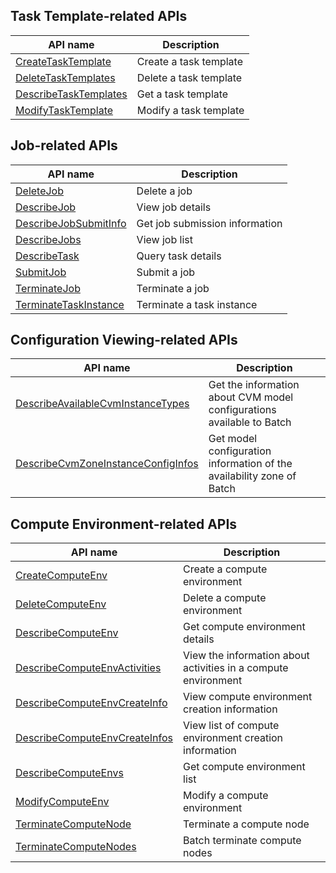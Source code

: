 ﻿## Task Template-related APIs
| API name | Description |
|---------|---------|
| [CreateTaskTemplate](/document/api/599/15899) | Create a task template |
| [DeleteTaskTemplates](/document/api/599/15900) | Delete a task template |
| [DescribeTaskTemplates](/document/api/599/15902) | Get a task template |
| [ModifyTaskTemplate](/document/api/599/15901) | Modify a task template |

## Job-related APIs

| API name | Description |
|---------|---------|
| [DeleteJob](/document/api/599/15906) | Delete a job |
| [DescribeJob](/document/api/599/15904) | View job details |
| [DescribeJobSubmitInfo](/document/api/599/15910) | Get job submission information |
| [DescribeJobs](/document/api/599/15909) | View job list |
| [DescribeTask](/document/api/599/15905) | Query task details |
| [SubmitJob](/document/api/599/15907) | Submit a job |
| [TerminateJob](/document/api/599/15911) | Terminate a job |
| [TerminateTaskInstance](/document/api/599/15908) | Terminate a task instance |

## Configuration Viewing-related APIs

| API name | Description |
|---------|---------|
| [DescribeAvailableCvmInstanceTypes](/document/api/599/15887) | Get the information about CVM model configurations available to Batch |
| [DescribeCvmZoneInstanceConfigInfos](/document/api/599/18565) | Get model configuration information of the availability zone of Batch |

## Compute Environment-related APIs

| API name | Description |
|---------|---------|
| [CreateComputeEnv](/document/api/599/15891) | Create a compute environment |
| [DeleteComputeEnv](/document/api/599/15889) | Delete a compute environment |
| [DescribeComputeEnv](/document/api/599/15892) | Get compute environment details |
| [DescribeComputeEnvActivities](/document/api/599/15896) | View the information about activities in a compute environment|
| [DescribeComputeEnvCreateInfo](/document/api/599/15897) | View compute environment creation information |
| [DescribeComputeEnvCreateInfos](/document/api/599/15894) | View list of compute environment creation information |
| [DescribeComputeEnvs](/document/api/599/15893) | Get compute environment list |
| [ModifyComputeEnv](/document/api/599/15890) | Modify a compute environment |
| [TerminateComputeNode](/document/api/599/15895) | Terminate a compute node |
| [TerminateComputeNodes](/document/api/599/17372) | Batch terminate compute nodes |


